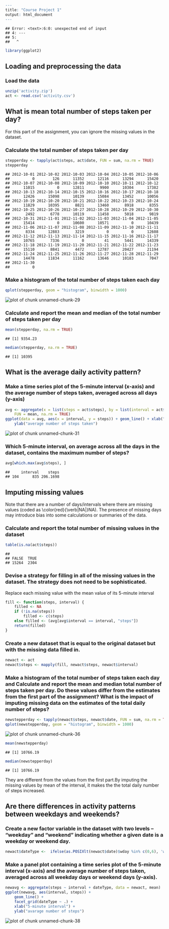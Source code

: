 

```r
---
title: "Course Project 1"
output: html_document
---
```

```
## Error: <text>:6:0: unexpected end of input
## 4: ---
## 5: 
##   ^
```




```r
library(ggplot2)
```

## Loading and preprocessing the data
### Load the data


```r
unzip('activity.zip')
act <- read.csv('activity.csv')
```

## What is mean total number of steps taken per day?
For this part of the assignment, you can ignore the missing values in the dataset.

### Calculate the total number of steps taken per day


```r
stepperday <- tapply(act$steps, act$date, FUN = sum, na.rm = TRUE)
stepperday
```

```
## 2012-10-01 2012-10-02 2012-10-03 2012-10-04 2012-10-05 2012-10-06 
##          0        126      11352      12116      13294      15420 
## 2012-10-07 2012-10-08 2012-10-09 2012-10-10 2012-10-11 2012-10-12 
##      11015          0      12811       9900      10304      17382 
## 2012-10-13 2012-10-14 2012-10-15 2012-10-16 2012-10-17 2012-10-18 
##      12426      15098      10139      15084      13452      10056 
## 2012-10-19 2012-10-20 2012-10-21 2012-10-22 2012-10-23 2012-10-24 
##      11829      10395       8821      13460       8918       8355 
## 2012-10-25 2012-10-26 2012-10-27 2012-10-28 2012-10-29 2012-10-30 
##       2492       6778      10119      11458       5018       9819 
## 2012-10-31 2012-11-01 2012-11-02 2012-11-03 2012-11-04 2012-11-05 
##      15414          0      10600      10571          0      10439 
## 2012-11-06 2012-11-07 2012-11-08 2012-11-09 2012-11-10 2012-11-11 
##       8334      12883       3219          0          0      12608 
## 2012-11-12 2012-11-13 2012-11-14 2012-11-15 2012-11-16 2012-11-17 
##      10765       7336          0         41       5441      14339 
## 2012-11-18 2012-11-19 2012-11-20 2012-11-21 2012-11-22 2012-11-23 
##      15110       8841       4472      12787      20427      21194 
## 2012-11-24 2012-11-25 2012-11-26 2012-11-27 2012-11-28 2012-11-29 
##      14478      11834      11162      13646      10183       7047 
## 2012-11-30 
##          0
```

### Make a histogram of the total number of steps taken each day


```r
qplot(stepperday, geom = "histogram", binwidth = 1000)
```

![plot of chunk unnamed-chunk-29](figure/unnamed-chunk-29-1.png)

### Calculate and report the mean and median of the total number of steps taken per day


```r
mean(stepperday, na.rm = TRUE)
```

```
## [1] 9354.23
```

```r
median(stepperday, na.rm = TRUE)
```

```
## [1] 10395
```

## What is the average daily activity pattern?
### Make a time series plot of the 5-minute interval (x-axis) and the average number of steps taken, averaged across all days (y-axis)


```r
avg <- aggregate(x = list(steps = act$steps), by = list(interval = act$interval), 
    FUN = mean, na.rm = TRUE)
ggplot(data = avg, aes(x = interval, y = steps)) + geom_line() + xlab("5-minute interval") + 
    ylab("average number of steps taken")
```

![plot of chunk unnamed-chunk-31](figure/unnamed-chunk-31-1.png)

### Which 5-minute interval, on average across all the days in the dataset, contains the maximum number of steps?


```r
avg[which.max(avg$steps), ]
```

```
##     interval    steps
## 104      835 206.1698
```

## Imputing missing values
Note that there are a number of days/intervals where there are missing values (coded as \color{red}{\verb|NA|}NA). The presence of missing days may introduce bias into some calculations or summaries of the data.

### Calculate and report the total number of missing values in the dataset 


```r
table(is.na(act$steps))
```

```
## 
## FALSE  TRUE 
## 15264  2304
```


### Devise a strategy for filling in all of the missing values in the dataset. The strategy does not need to be sophisticated. 

Replace each missing value with the mean value of its 5-minute interval


```r
fill <- function(steps, interval) {
    filled <- NA
    if (!is.na(steps)) 
        filled <- c(steps) 
    else filled <- (avg[avg$interval == interval, "steps"])
    return(filled)
}
```

### Create a new dataset that is equal to the original dataset but with the missing data filled in.


```r
newact <- act
newact$steps <- mapply(fill, newact$steps, newact$interval)
```

### Make a histogram of the total number of steps taken each day and Calculate and report the mean and median total number of steps taken per day. Do these values differ from the estimates from the first part of the assignment? What is the impact of imputing missing data on the estimates of the total daily number of steps?


```r
newstepperday <- tapply(newact$steps, newact$date, FUN = sum, na.rm = TRUE)
qplot(newstepperday, geom = "histogram", binwidth = 1000)
```

![plot of chunk unnamed-chunk-36](figure/unnamed-chunk-36-1.png)

```r
mean(newstepperday)
```

```
## [1] 10766.19
```

```r
median(newstepperday)
```

```
## [1] 10766.19
```

They are different from the values from the first part.By imputing the missing values by mean of the interval, it makes the the total daily number of steps increased.

## Are there differences in activity patterns between weekdays and weekends?
### Create a new factor variable in the dataset with two levels – “weekday” and “weekend” indicating whether a given date is a weekday or weekend day.


```r
newact$dateType <-  ifelse(as.POSIXlt(newact$date)$wday %in% c(0,6), 'weekend', 'weekday')
```

### Make a panel plot containing a time series plot of the 5-minute interval (x-axis) and the average number of steps taken, averaged across all weekday days or weekend days (y-axis). 


```r
newavg <- aggregate(steps ~ interval + dateType, data = newact, mean)
ggplot(newavg, aes(interval, steps)) + 
    geom_line() + 
    facet_grid(dateType ~ .) +
    xlab("5-minute interval") + 
    ylab("avarage number of steps")
```

![plot of chunk unnamed-chunk-38](figure/unnamed-chunk-38-1.png)
```
```

